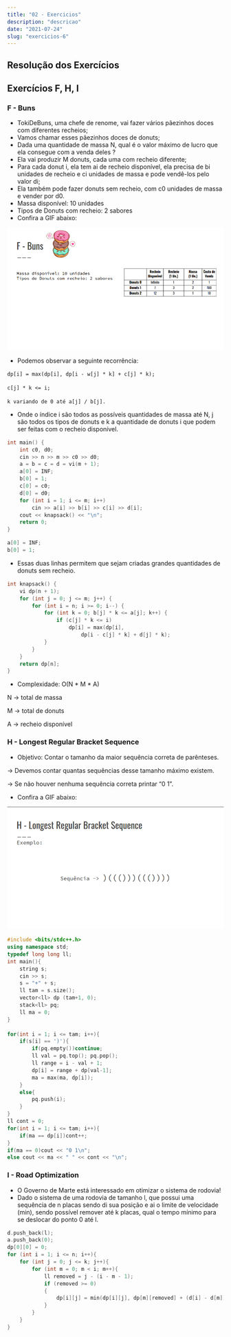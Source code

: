 ```yaml
---
title: "02 - Exercicios"
description: "descricao"
date: "2021-07-24"
slug: "exercicios-6"
---
```

## Resolução dos Exercícios
## Exercícios F, H, I

### F - Buns
- TokiDeBuns, uma chefe de renome, vai fazer vários pãezinhos doces com diferentes recheios;
- Vamos chamar esses pãezinhos doces de donuts;
- Dada uma quantidade de massa N, qual é o valor máximo de lucro que ela consegue com a venda deles ?
- Ela vai produzir M donuts, cada uma com recheio diferente;
- Para cada donut i, ela tem ai de recheio disponível, ela precisa de bi unidades de recheio e ci unidades de massa e pode vendê-los pelo valor di;
- Ela também pode fazer donuts sem recheio, com c0 unidades de massa e vender por d0.
- Massa disponível: 10 unidades
- Tipos de Donuts com recheio: 2 sabores
- Confira a GIF abaixo:

![img1-img25](gif1.gif)

- Podemos observar a seguinte recorrência:
```
dp[i] = max(dp[i], dp[i - w[j] * k] + c[j] * k);

c[j] * k <= i;

k variando de 0 até a[j] / b[j].
```

- Onde o índice i são todos as possíveis quantidades de massa até N, j são todos os tipos de donuts e k a quantidade de donuts i que podem ser feitas com o recheio disponível.
``` cpp
int main() {
    int c0, d0;
    cin >> n >> m >> c0 >> d0;
    a = b = c = d = vi(m + 1);
    a[0] = INF;
    b[0] = 1;
    c[0] = c0;
    d[0] = d0;
    for (int i = 1; i <= m; i++)
        cin >> a[i] >> b[i] >> c[i] >> d[i];
    cout << knapsack() << "\n";
    return 0;
}
```
``` cpp
a[0] = INF;
b[0] = 1;
```
- Essas duas linhas permitem que sejam criadas grandes quantidades de donuts sem recheio.
``` cpp
int knapsack() {
    vi dp(n + 1);
    for (int j = 0; j <= m; j++) {
        for (int i = n; i >= 0; i--) {
            for (int k = 0; b[j] * k <= a[j]; k++) {
                if (c[j] * k <= i)
                    dp[i] = max(dp[i],
                        dp[i - c[j] * k] + d[j] * k);
            }
        }
    }
    return dp[n];
}
```

- Complexidade: O(N * M * A)

N -> total de massa

M -> total de donuts

A -> recheio disponível

### H - Longest Regular Bracket Sequence
- Objetivo: Contar o tamanho da maior sequência correta de parênteses.

-> Devemos contar quantas sequências desse tamanho máximo existem.

-> Se não houver nenhuma sequência correta printar “0 1”.

- Confira a GIF abaixo:

![img26-img49](gif2.gif)

``` cpp
#include <bits/stdc++.h>
using namespace std;
typedef long long ll;
int main(){
    string s;
    cin >> s;
    s = "+" + s;
    ll tam = s.size();
    vector<ll> dp (tam+1, 0);
    stack<ll> pq;
    ll ma = 0;
}

for(int i = 1; i <= tam; i++){
    if(s[i] == ')'){
        if(pq.empty())continue;
        ll val = pq.top(); pq.pop();
        ll range = i - val + 1;
        dp[i] = range + dp[val-1];
        ma = max(ma, dp[i]);
    }
    else{
        pq.push(i);
    }
}
ll cont = 0;
for(int i = 1; i <= tam; i++){
    if(ma == dp[i])cont++;
}
if(ma == 0)cout << "0 1\n";
else cout << ma << " " << cont << "\n";
```

### I - Road Optimization
- O Governo de Marte está interessado em otimizar o sistema de rodovia!
- Dado o sistema de uma rodovia de tamanho l, que possui uma sequência de n placas sendo di sua posição e ai o limite de velocidade (min), sendo possível remover até k placas, qual o tempo mínimo para se deslocar do ponto 0 até l.
``` cpp
d.push_back(l);
a.push_back(0);
dp[0][0] = 0;
for (int i = 1; i <= n; i++){
    for (int j = 0; j <= k; j++){
        for (int m = 0; m < i; m++){
            ll removed = j - (i - m - 1);
            if (removed >= 0)
            {
                dp[i][j] = min(dp[i][j], dp[m][removed] + (d[i] - d[m]) * a[m]);
            }
        }
    }
}
```
